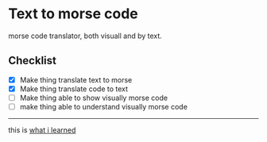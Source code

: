 # Text to morse code
morse code translator, both visuall and by text.

## Checklist
- [x] Make thing translate text to morse
- [x] Make thing translate code to text
- [ ] Make thing able to show visually morse code
- [ ] make thing able to understand visually morse code 

---------
this is [what i learned](whatILearned.md)
